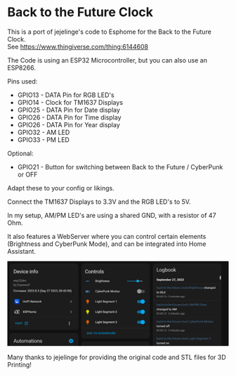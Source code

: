 # Back to the Future Clock

This is a port of jejelinge's code to Esphome for the Back to the Future Clock.  
See https://www.thingiverse.com/thing:6144608  

The Code is using an ESP32 Microcontroller, but you can also use an ESP8266.  

Pins used:  

- GPIO13 - DATA Pin for RGB LED's
- GPIO14 - Clock for TM1637 Displays
- GPIO25 - DATA Pin for Date display
- GPIO26 - DATA Pin for Time display
- GPIO26 - DATA Pin for Year display
- GPIO32 - AM LED
- GPIO33 - PM LED

Optional:   
- GPIO21 - Button for switching between Back to the Future / CyberPunk or OFF


Adapt these to your config or likings.  

Connect the TM1637 Displays to 3.3V and the RGB LED's to 5V.  

In my setup, AM/PM LED's are using a shared GND, with a resistor of 47 Ohm.  

It also features a WebServer where you can control certain elements (Brightness and CyberPunk Mode), and can be integrated into Home Assistant.  


![Home Assistant Intgration](img\home-assistant-integration.png)

Many thanks to jejelinge for providing the original code and STL files for 3D Printing!